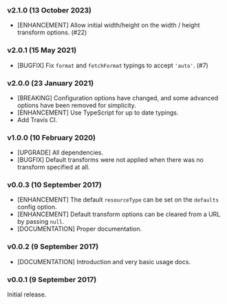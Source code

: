 ### v2.1.0 (13 October 2023)

- [ENHANCEMENT] Allow initial width/height on the width / height transform options. (#22)

### v2.0.1 (15 May 2021)

- [BUGFIX] Fix `format` and `fetchFormat` typings to accept `'auto'`. (#7)

### v2.0.0 (23 January 2021)

- [BREAKING] Configuration options have changed, and some advanced options have been removed for simplicity.
- [ENHANCEMENT] Use TypeScript for up to date typings.
- Add Travis CI.

### v1.0.0 (10 February 2020)

- [UPGRADE] All dependencies.
- [BUGFIX] Default transforms were not applied when there was no transform specified at all.

### v0.0.3 (10 September 2017)

- [ENHANCEMENT] The default `resourceType` can be set on the `defaults` config option.
- [ENHANCEMENT] Default transform options can be cleared from a URL by passing `null`.
- [DOCUMENTATION] Proper documentation.

### v0.0.2 (9 September 2017)

- [DOCUMENTATION] Introduction and very basic usage docs.

### v0.0.1 (9 September 2017)

Initial release.
